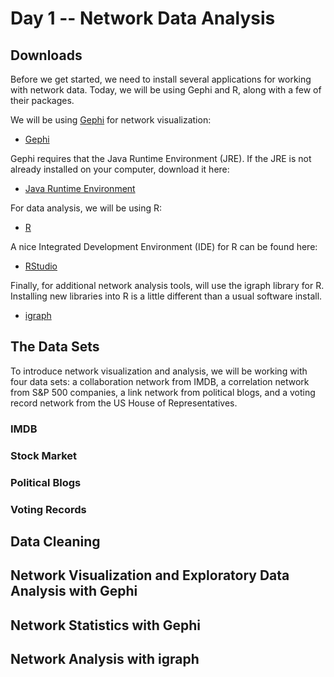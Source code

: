 # Day 1 -- Network Data Analysis

## Downloads

Before we get started, we need to install several applications for working with network data. Today, we will be using Gephi and R, along with a few of their packages.

We will be using [Gephi](https://gephi.org/) for network visualization:

* [Gephi](https://gephi.org/)

Gephi requires that the Java Runtime Environment (JRE). If the JRE is not already installed on your computer, download it here:

* [Java Runtime Environment](http://www.oracle.com/technetwork/java/javase/downloads/jre8-downloads-2133155.html)

For data analysis, we will be using R:

* [R](https://cran.cnr.berkeley.edu/)

A nice Integrated Development Environment (IDE) for R can be found here:

* [RStudio](https://www.rstudio.com/products/rstudio/download2/)  

Finally, for additional network analysis tools, will use the igraph library for R. Installing new libraries into R is a little different than a usual software install. 

* [igraph](http://igraph.org/r/)  

## The Data Sets

To introduce network visualization and analysis, we will be working with four data sets: a collaboration network from IMDB, a correlation network from S&P 500 companies, a link network   from political blogs, and a voting record network from the US House of Representatives.

### IMDB

### Stock Market

### Political Blogs

### Voting Records

## Data Cleaning

## Network Visualization and Exploratory Data Analysis with Gephi

## Network Statistics with Gephi

## Network Analysis with igraph